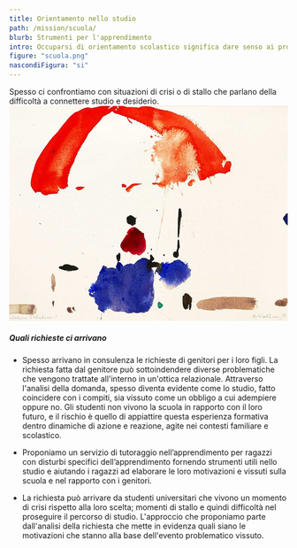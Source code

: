 ```yaml
---
title: Orientamento nello studio
path: /mission/scuola/
blurb: Strumenti per l'apprendimento 
intro: Occuparsi di orientamento scolastico significa dare senso ai problemi vissuti nello studio. 
figure: "scuola.png"
nascondiFigura: "si"
---
```

Spesso ci confrontiamo con situazioni di crisi o di stallo che parlano della difficoltà a connettere studio e desiderio. 
![alt text](scuola.jpg)
##### Quali richieste ci arrivano 
* Spesso arrivano in consulenza le richieste di genitori per i loro figli.
La richiesta fatta dal genitore può sottoindendere diverse problematiche che vengono trattate all'interno in un'ottica relazionale. Attraverso l'analisi della domanda, spesso diventa evidente come lo studio, fatto coincidere con i compiti, sia vissuto come un obbligo a cui adempiere oppure no. 
Gli studenti non vivono la scuola in rapporto con il loro futuro, e il rischio è quello di appiattire questa esperienza formativa dentro dinamiche di azione e reazione, agite nei contesti familiare e scolastico. 

- Proponiamo un servizio di tutoraggio nell’apprendimento per ragazzi con disturbi specifici dell’apprendimento fornendo strumenti utili nello studio e aiutando i ragazzi ad elaborare le loro motivazioni e vissuti sulla scuola e nel rapporto con i genitori.

+ La richiesta può arrivare da studenti universitari che vivono un momento di crisi rispetto alla loro scelta; momenti di stallo e quindi difficoltà nel proseguire il percorso di studio.
L'approccio che proponiamo parte dall'analisi della richiesta che mette in evidenza quali siano le motivazioni che stanno alla base dell'evento problematico vissuto.





